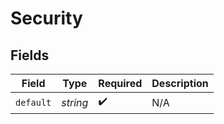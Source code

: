 # Security


## Fields

| Field              | Type               | Required           | Description        |
| ------------------ | ------------------ | ------------------ | ------------------ |
| `default`          | *string*           | :heavy_check_mark: | N/A                |